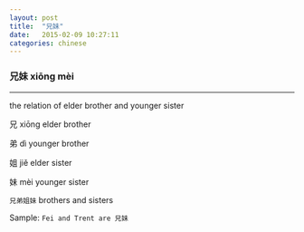 ```yaml
---
layout: post
title:  "兄妹"
date:   2015-02-09 10:27:11
categories: chinese
---
```

### 兄妹 xiōng mèi

-----------

the relation of elder brother and younger sister

兄 xiōng elder brother

弟 dì younger brother

姐 jiě elder sister

妹 mèi younger sister


`兄弟姐妹` brothers and sisters

Sample: `Fei and Trent are 兄妹`



